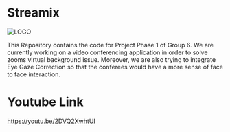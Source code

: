 # Streamix
![LOGO](https://github.com/kenil-shah/Streamix/blob/master/resources/streamix.png)

This Repository contains the code for Project Phase 1 of Group 6. We are currently working on a video conferencing application in order to solve zooms virtual background issue. Moreover, we are also trying to integrate Eye Gaze Correction so that the conferees would have a more sense of face to face interaction.

# Youtube Link
https://youtu.be/2DVQ2XwhtUI

